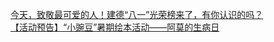   
[今天，致敬最可爱的人！建德“八一”光荣榜来了，有你认识的吗？](http://www.dianyue.me/archives/303/v0svfjq4ik2pfbbx/)  
[【活动预告】“小豌豆”暑期绘本活动——阿莫的生病日](http://www.dianyue.me/archives/205/yntupoclkdrlgz76/)
